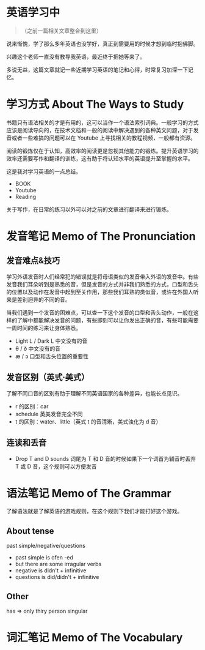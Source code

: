# 英语学习中

> （之前一篇相关文章整合到这里）

说来惭愧，学了那么多年英语也没学好，真正到需要用的时候才想到临时抱佛脚。

兴趣这个老师一直没有教导我英语，最近终于把她等来了。

多说无益，这篇文章就记一些近期学习英语的笔记和心得，时常复习加深一下记忆。

# 学习方式 About The Ways to Study

书籍只有语法相关的才是有用的，这可以当作一个语法索引词典。一般学习的方式应该是阅读导向的，在技术文档和一般的阅读中解决遇到的各种英文问题，对于发音或者一些难搞的问题可以在 Youtube 上寻找相关的教程视频，一般都有资源。

阅读的锻炼仅在于认知，高效率的阅读更是忽视其他能力的锻炼。提升英语学习的效率还需要写作和翻译的训练，这有助于将认知水平的英语提升至掌握的水平。

这是我对学习英语的一点总结。

* BOOK
* Youtube
* Reading

关于写作，在日常的练习以外可以对之前的文章进行翻译来进行锻炼。

# 发音笔记 Memo of The Pronunciation

## 发音难点&技巧

学习外语发音时人们经常犯的错误就是将母语类似的发音带入外语的发音中。有些发音我们耳朵听到是熟悉的音，但是发音的方式并非我们熟悉的方式，口型和舌头的位置以及动作在发音中起到至关作用，那些我们耳熟的类似音，或许在外国人听来是差别迥异的不同的音。

当我们遇到一个发音的困难点，可以查一下这个发音的口型和舌头动作，一般在这样的了解中都能解决发音的问题，有些即刻可以让你发出正确的音，有些可能需要一周时间的练习来让身体熟悉。

* Light L / Dark L 中文没有的音
* θ / ð 中文没有的音
* æ / ɔ 口型和舌头位置的重要性

## 发音区别（英式·美式）

了解不同口音的区别有助于理解不同英语国家的各种差异，也能长点见识。


* r 的区别：car
* schedule 英美发音完全不同
* t 的区别：water、little（英式 t 的音清晰，美式浊化为 d 音）

## 连读和丢音

* Drop T and D sounds 词尾为 T 和 D 音的时候如果下一个词首为辅音时丢弃 T 或 D 音，这个规则可以方便发音

# 语法笔记 Memo of The Grammar

了解语法就是了解英语的游戏规则，在这个规则下我们才能打好这个游戏。

## About tense

past simple/negative/questions
* past simple is ofen -ed
* but there are some irragular verbs
* negative is didn't + infinitive
* questions is did/didn't + infinitive 

## Other

has => only thiry person singular

# 词汇笔记 Memo of The Vocabulary
